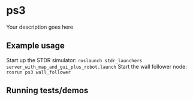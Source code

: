 # ps3

Your description goes here

## Example usage

Start up the STDR simulator:
	`roslaunch stdr_launchers server_with_map_and_gui_plus_robot.launch`
Start the wall follower node:
	`rosrun ps3 wall_follower`

## Running tests/demos
    
